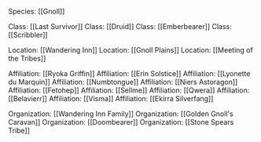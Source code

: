 Species: [[Gnoll]]

Class: [[Last Survivor]]
Class: [[Druid]] 
Class: [[Emberbearer]]
Class: [[Scribbler]]

Location: [[Wandering Inn]]
Location: [[Gnoll Plains]]
Location: [[Meeting of the Tribes]]

Affiliation: [[Ryoka Griffin]]
Affiliation: [[Erin Solstice]]
Affiliation: [[Lyonette du Marquin]]
Affiliation: [[Numbtongue]]
Affiliation: [[Niers Astoragon]]
Affiliation: [[Fetohep]]
Affiliation: [[Sellme]]
Affiliation: [[Qwera]]
Affiliation: [[Belavierr]]
Affiliation: [[Visma]]
Affiliation: [[Ekirra Silverfang]]

Organization: [[Wandering Inn Family]]
Organization: [[Golden Gnoll's Caravan]]
Organization: [[Doombearer]]
Organization: [[Stone Spears Tribe]]

